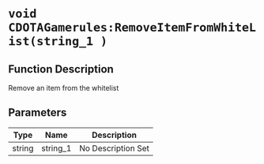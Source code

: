# `void CDOTAGamerules:RemoveItemFromWhiteList(string_1 )`
## Function Description
Remove an item from the whitelist
## Parameters
Type|Name|Description
--|--|--
string|string_1|No Description Set
